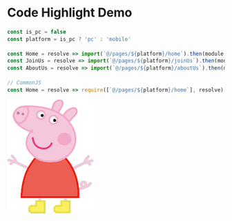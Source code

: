 # Code Highlight Demo
```js
const is_pc = false
const platform = is_pc ? 'pc' : 'mobile'

const Home = resolve => import(`@/pages/${platform}/home`).then(module => resolve(module))
const JoinUs = resolve => import(`@/pages/${platform}/joinUs`).then(module => resolve(module))
const AboutUs = resolve => import(`@/pages/${platform}/aboutUs`).then(module => resolve(module))

// CommonJS
const Home = resolve => require([`@/pages/${platform}/home`], resolve)

```

<img src="/system-design/pig.png" width="200" />
